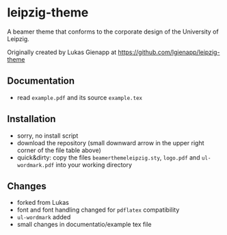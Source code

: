 # leipzig-theme
A beamer theme that conforms to the corporate design of the University of Leipzig.


Originally created by Lukas Gienapp at https://github.com/lgienapp/leipzig-theme

## Documentation
* read `example.pdf` and its source `example.tex`


## Installation
* sorry, no install script
* download the repository (small downward arrow in the upper right corner of the file table above)
* quick&dirty: copy the files `beamerthemeleipzig.sty`, `logo.pdf` and `ul-wordmark.pdf` into your working directory



## Changes
* forked from Lukas
* font and font handling changed for `pdflatex` compatibility
* `ul-wordmark` added
* small changes in documentatio/example tex file

